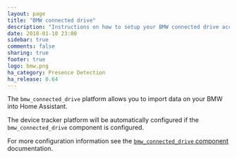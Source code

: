 ```yaml
---
layout: page
title: "BMW connected drive"
description: "Instructions on how to setup your BMW connected drive account with Home Assistant."
date: 2018-01-10 23:00
sidebar: true
comments: false
sharing: true
footer: true
logo: bmw.png
ha_category: Presence Detection
ha_release: 0.64
---
```



The `bmw_connected_drive` platform allows you to import data on your BMW into Home Assistant.

The device tracker platform will be automatically configured if the `bmw_connected_drive` component is configured.

For more configuration information see the [`bmw_connected_drive` component](/components/bmw_connected_drive/) documentation.
